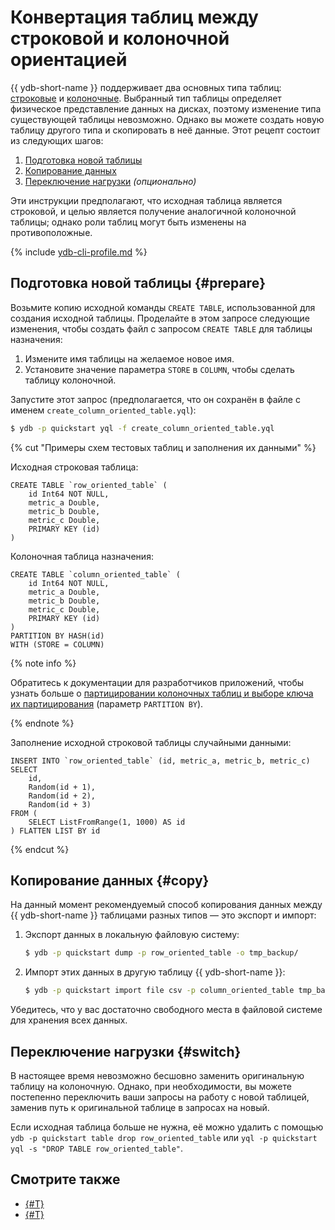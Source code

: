 # Конвертация таблиц между строковой и колоночной ориентацией

{{ ydb-short-name }} поддерживает два основных типа таблиц: [строковые](../../concepts/datamodel/table.md#row-oriented-tables) и [колоночные](../../concepts/datamodel/table.md#column-oriented-tables). Выбранный тип таблицы определяет физическое представление данных на дисках, поэтому изменение типа существующей таблицы невозможно. Однако вы можете создать новую таблицу другого типа и скопировать в неё данные. Этот рецепт состоит из следующих шагов:

1. [Подготовка новой таблицы](#prepare)
2. [Копирование данных](#copy)
3. [Переключение нагрузки](#switch) *(опционально)*

Эти инструкции предполагают, что исходная таблица является строковой, и целью является получение аналогичной колоночной таблицы; однако роли таблиц могут быть изменены на противоположные.

{% include [ydb-cli-profile.md](../../_includes/ydb-cli-profile.md) %}

## Подготовка новой таблицы {#prepare}

Возьмите копию исходной команды `CREATE TABLE`, использованной для создания исходной таблицы. Проделайте в этом запросе следующие изменения, чтобы создать файл с запросом `CREATE TABLE` для таблицы назначения:

1. Измените имя таблицы на желаемое новое имя.
2. Установите значение параметра `STORE` в `COLUMN`, чтобы сделать таблицу колоночной.

Запустите этот запрос (предполагается, что он сохранён в файле с именем `create_column_oriented_table.yql`):

```bash
$ ydb -p quickstart yql -f create_column_oriented_table.yql
```

{% cut "Примеры схем тестовых таблиц и заполнения их данными" %}

Исходная строковая таблица:

```yql
CREATE TABLE `row_oriented_table` (
    id Int64 NOT NULL,
    metric_a Double,
    metric_b Double,
    metric_c Double,
    PRIMARY KEY (id)
)
```

Колоночная таблица назначения:

```yql
CREATE TABLE `column_oriented_table` (
    id Int64 NOT NULL,
    metric_a Double,
    metric_b Double,
    metric_c Double,
    PRIMARY KEY (id)
)
PARTITION BY HASH(id)
WITH (STORE = COLUMN)
```

{% note info %}

Обратитесь к документации для разработчиков приложений, чтобы узнать больше о [партицировании колоночных таблиц и выборе ключа их партицирования](../../dev/primary-key/column-oriented.md) (параметр `PARTITION BY`).

{% endnote %}

Заполнение исходной строковой таблицы случайными данными:

```yql
INSERT INTO `row_oriented_table` (id, metric_a, metric_b, metric_c)
SELECT
    id,
    Random(id + 1),
    Random(id + 2),
    Random(id + 3)
FROM (
    SELECT ListFromRange(1, 1000) AS id
) FLATTEN LIST BY id
```

{% endcut %}

## Копирование данных {#copy}

На данный момент рекомендуемый способ копирования данных между {{ ydb-short-name }} таблицами разных типов  — это экспорт и импорт:

1. Экспорт данных в локальную файловую систему:

    ```bash
    $ ydb -p quickstart dump -p row_oriented_table -o tmp_backup/
    ```

2. Импорт этих данных в другую таблицу {{ ydb-short-name }}:

    ```bash
    $ ydb -p quickstart import file csv -p column_oriented_table tmp_backup/row_oriented_table/*.csv
    ```

Убедитесь, что у вас достаточно свободного места в файловой системе для хранения всех данных.

## Переключение нагрузки {#switch}

В настоящее время невозможно бесшовно заменить оригинальную таблицу на колоночную. Однако, при необходимости, вы можете постепенно переключить ваши запросы на работу с новой таблицей, заменив путь к оригинальной таблице в запросах на новый.

Если исходная таблица больше не нужна, её можно удалить с помощью `ydb -p quickstart table drop row_oriented_table` или `yql -p quickstart yql -s "DROP TABLE row_oriented_table"`.

## Смотрите также

* [{#T}](../../reference/ydb-cli/index.md)
* [{#T}](../../dev/index.md)